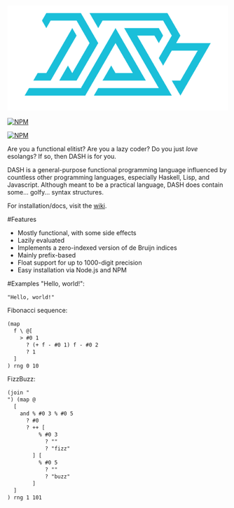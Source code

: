 ![DASH](dash.png?raw=true)

[![NPM](https://nodei.co/npm/dashlang.png?downloads=true)](https://npmjs.org/package/dashlang)

[![NPM](https://nodei.co/npm-dl/dashlang.png?months=6&height=3)](https://nodei.co/npm/dashlang/)

Are you a functional elitist? Are you a lazy coder? Do you just _love_ esolangs? If so, then DASH is for you.

DASH is a general-purpose functional programming language influenced by countless other programming languages, especially Haskell, Lisp, and Javascript. Although meant to be a practical language, DASH does contain some... golfy... syntax structures.

For installation/docs, visit the [wiki](https://github.com/molarmanful/DASH/wiki).

#Features
- Mostly functional, with some side effects
- Lazily evaluated
- Implements a zero-indexed version of de Bruijn indices
- Mainly prefix-based
- Float support for up to 1000-digit precision
- Easy installation via Node.js and NPM

#Examples
"Hello, world!":
```
"Hello, world!"
```

Fibonacci sequence:
```
(map
  f \ @[
    > #0 1
      ? (+ f - #0 1) f - #0 2
      ? 1
  ]
) rng 0 10
```

FizzBuzz:
```
(join "
") (map @
  [
    and % #0 3 % #0 5
      ? #0
      ? ++ [
          % #0 3
            ? ""
            ? "fizz"
        ] [
          % #0 5
            ? ""
            ? "buzz"
        ]
  ]
) rng 1 101
```